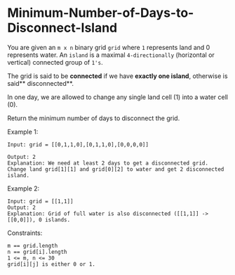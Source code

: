 # Minimum-Number-of-Days-to-Disconnect-Island

You are given an `m x n` binary grid `grid` where `1` represents land and 0 represents water. An `island` is a maximal `4-directionally` (horizontal or vertical) connected group of `1's`.

The grid is said to be **connected** if we have **exactly one island**, otherwise is said** disconnected**.

In one day, we are allowed to change any single land cell (1) into a water cell (0).

Return the minimum number of days to disconnect the grid.

 

Example 1:

```
Input: grid = [[0,1,1,0],[0,1,1,0],[0,0,0,0]]

Output: 2
Explanation: We need at least 2 days to get a disconnected grid.
Change land grid[1][1] and grid[0][2] to water and get 2 disconnected island.
```
Example 2:

```
Input: grid = [[1,1]]
Output: 2
Explanation: Grid of full water is also disconnected ([[1,1]] -> [[0,0]]), 0 islands.
```

Constraints:
```
m == grid.length
n == grid[i].length
1 <= m, n <= 30
grid[i][j] is either 0 or 1.
```
